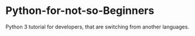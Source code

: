 # Python-for-not-so-Beginners
Python 3 tutorial for developers, that are switching from another languages.
